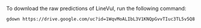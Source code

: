 To download the raw predictions of LineVul, run the following command:
```
gdown https://drive.google.com/uc?id=1WqvMoALIbL3V1KNQpGvvTIuc3TL5v5Q8
```
